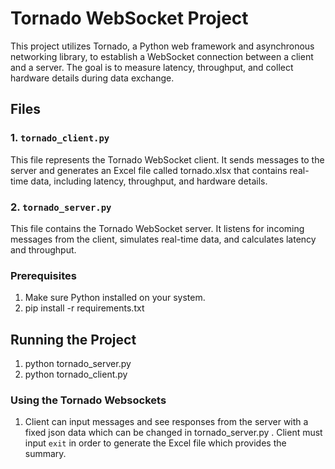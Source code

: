 # Tornado WebSocket Project

This project utilizes Tornado, a Python web framework and asynchronous networking library, to establish a WebSocket connection between a client and a server. The goal is to measure latency, throughput, and collect hardware details during data exchange.

## Files

### 1. `tornado_client.py`

This file represents the Tornado WebSocket client. It sends messages to the server and generates an Excel file called tornado.xlsx that contains real-time data, including latency, throughput, and hardware details.

### 2. `tornado_server.py`

This file contains the Tornado WebSocket server. It listens for incoming messages from the client, simulates real-time data, and calculates latency and throughput.

### Prerequisites

1. Make sure Python installed on your system.
2. pip install -r requirements.txt

## Running the Project

1. python tornado_server.py
2. python tornado_client.py

### Using the Tornado Websockets

1. Client can input messages and see responses from the server with a fixed json data which can be changed in tornado_server.py . Client must input `exit` in order to generate the Excel file which provides the summary.
